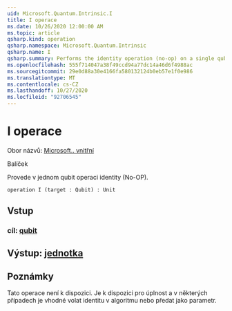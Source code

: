 ```yaml
---
uid: Microsoft.Quantum.Intrinsic.I
title: I operace
ms.date: 10/26/2020 12:00:00 AM
ms.topic: article
qsharp.kind: operation
qsharp.namespace: Microsoft.Quantum.Intrinsic
qsharp.name: I
qsharp.summary: Performs the identity operation (no-op) on a single qubit.
ms.openlocfilehash: 555f714047a38f49ccd94a77dc14a46d6f4988ac
ms.sourcegitcommit: 29e0d88a30e4166fa580132124b0eb57e1f0e986
ms.translationtype: MT
ms.contentlocale: cs-CZ
ms.lasthandoff: 10/27/2020
ms.locfileid: "92706545"
---
```

# <a name="i-operation"></a>I operace

Obor názvů: [Microsoft.. vnitřní](xref:Microsoft.Quantum.Intrinsic)

Balíček [](https://nuget.org/packages/)


Provede v jednom qubit operaci identity (No-OP).

```qsharp
operation I (target : Qubit) : Unit
```


## <a name="input"></a>Vstup

### <a name="target--qubit"></a>cíl: [qubit](xref:microsoft.quantum.lang-ref.qubit)





## <a name="output--unit"></a>Výstup: [jednotka](xref:microsoft.quantum.lang-ref.unit)



## <a name="remarks"></a>Poznámky

Tato operace není k dispozici. Je k dispozici pro úplnost a v některých případech je vhodné volat identitu v algoritmu nebo předat jako parametr.